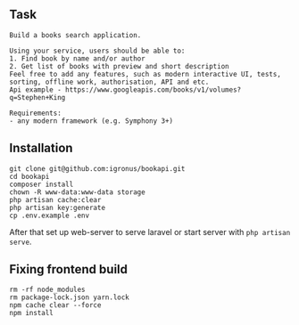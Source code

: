 ## Task

```
Build a books search application. 

Using your service, users should be able to:
1. Find book by name and/or author
2. Get list of books with preview and short description 
Feel free to add any features, such as modern interactive UI, tests, sorting, offline work, authorisation, API and etc. 
Api example - https://www.googleapis.com/books/v1/volumes?q=Stephen+King

Requirements:
- any modern framework (e.g. Symphony 3+)
```

## Installation

```
git clone git@github.com:igronus/bookapi.git
cd bookapi
composer install
chown -R www-data:www-data storage
php artisan cache:clear
php artisan key:generate
cp .env.example .env
```

After that set up web-server to serve laravel or start server with `php artisan serve`.

## Fixing frontend build

```
rm -rf node_modules
rm package-lock.json yarn.lock
npm cache clear --force
npm install
```
